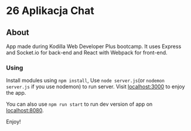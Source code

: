 # 26 Aplikacja Chat

## About

App made during Kodilla Web Developer Plus bootcamp. It uses Express and Socket.io for back-end and React with Webpack for front-end.

### Using 

Install modules using `npm install`,
Use `node server.js`(or `nodemon server.js` if you use nodemon) to run server.
Visit [localhost:3000](localhost:3000) to enjoy the app.

You can also use `npm run start` to run dev version of app on [localhost:8080](localhost:8080).

Enjoy!